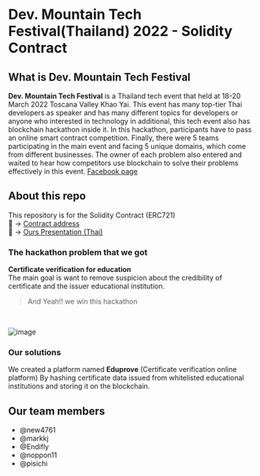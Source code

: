 # **Dev. Mountain Tech Festival(Thailand) 2022 - Solidity Contract**


## What is Dev. Mountain Tech Festival  

**Dev. Mountain Tech Festival** is a Thailand tech event that held at
18-20 March 2022 Toscana Valley Khao Yai. This event has many top-tier Thai developers as speaker and has many different topics for developers or anyone who interested in technology
in additional, this tech event also has blockchain hackathon inside it.
In this hackathon, participants have to pass an online smart contract competition. Finally, there were 5 teams participating in the main event and facing 5 unique domains, which come from different businesses. The owner of each problem also entered and waited to hear how competitors use blockchain to solve their problems effectively in this event.
[Facebook page](https://www.facebook.com/devmountaintechfestival/?ref=page_internal)
## About this repo
This repository is for the Solidity Contract (ERC721) <br>
:bookmark_tabs: -> [Contract address](https://testnet.bscscan.com/address/0x4b5e5d9fe104722e75b9b671a20efa31c9d2bd75#code) <br>
:newspaper: ->        [Ours Presentation (Thai)](https://docs.google.com/presentation/d/16d5bD5Ru74sfditDaeJPu73X5vpyMydQS6dL8hUu3EQ/edit#slide=id.g11e4d075bea_1_27)
### The hackathon problem that we got
**Certificate verification for education** <br> 
The main goal is want to remove suspicion about the credibility of certificate and the issuer educational institution.
> And Yeah!! we win this hackathon 
<br>

![image](https://user-images.githubusercontent.com/30498964/168614013-f3be9e2c-c360-4fbd-9f85-6d24a635f407.png)

### Our solutions
We created a platform named **Eduprove** (Certificate verification online platform)
By hashing certificate data issued from whitelisted educational institutions and storing it on the blockchain.


## Our team members

* @new4761 
* @markkj 
* @Endifly
* @noppon11
* @pisichi
